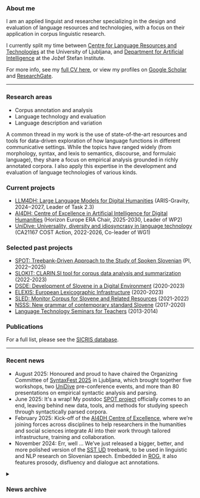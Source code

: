### About me
I am an applied linguist and researcher specializing in the design and evaluation of language resources and technologies, with a focus on their application in corpus linguistic research.

I currently split my time between [Centre for Language Resources and Technologies](https://www.cjvt.si/en/) at the University of Ljubljana, and [Department for Artificial Intelligence](https://ailab.ijs.si/) at the Jožef Stefan Institute.

For more info, see my <a href="https://kajad.github.io/pdf/cv_kd_2025-01_en.pdf" target="_blank">full CV here</a>, or view my profiles on [Google Scholar](https://scholar.google.com/citations?user=KWq-H4AAAAAJ&hl=en) and [ResearchGate](https://www.researchgate.net/profile/Kaja-Dobrovoljc).

---
### Research areas
- Corpus annotation and analysis
- Language technology and evaluation
- Language description and variation

A common thread in my work is the use of state-of-the-art resources and tools for data-driven exploration of how language functions in different communicative settings. While the topics have ranged widely (from morphology, syntax, and lexis to semantics, discourse, and formulaic language), they share a focus on empirical analysis grounded in richly annotated corpora. I also apply this expertise in the development and evaluation of language technologies of various kinds.

### Current projects
- [LLM4DH: Large Language Models for Digital Humanities](https://www.cjvt.si/llm4dh/en/project/) (ARIS-Gravity, 2024‒2027, Leader of Task 2.3)
- [AI4DH: Centre of Excellence in Artificial Intelligence for Digital Humanities](https://ai4dh.eu/) (Horizon Europe ERA Chair, 2025-2030, Leader of WP2) 
- [UniDive: Universality, diversity and idiosyncrasy in language technology](https://www.cost.eu/actions/CA21167/) (CA21167 COST Action, 2022-2026, Co-leader of WG1)

### Selected past projects
- [SPOT: Treebank-Driven Approach to the Study of Spoken Slovenian](https://spot.ff.uni-lj.si/en) (PI, 2022‒2025)
- [SLOKIT: CLARIN.SI tool for corpus data analysis and summarization](https://slokit.ijs.si/) (2022-2023)
- [DSDE: Development of Slovene in a Digital Environment](https://slovenscina.eu/en) (2020-2023)
- [ELEXIS: European Lexicographic Infrastructure](https://elex.is/) (2020-2023)
- [SLED: Monitor Corpus for Slovene and Related Resources](http://sled.ijs.si/) (2021-2022)
- [NSSS: New grammar of contemporary standard Slovene](https://slovnica.ijs.si/?lang=en) (2017-2020)
- [Language Technology Seminars for Teachers](http://ucitelji.sdjt.si/) (2013-2014)



### Publications

For a full list, please see the [SICRIS database](https://bib.cobiss.net/bibliographies/si/webBiblio/bib201_20220608_100848_36491.html).

---
### Recent news

- August 2025: Honoured and proud to have chaired the Organizing Committee of [SyntaxFest 2025](https://syntaxfest.github.io/syntaxfest25/) in Ljubljana, which brought together five workshops, two [UniDive](https://unidive.lisn.upsaclay.fr/doku.php?id=ljubljana) pre-conference events, and more than 80 presentations on empirical syntactic analysis and parsing. 
- June 2025: It's a wrap! My postdoc [SPOT project](https://spot.ff.uni-lj.si/) officially comes to an end, leaving behind new data, tools, and methods for studying speech through syntactically parsed corpora.
- February 2025: Kick-off of the [AI4DH Centre of Excellence](https://ai4dh.eu/), where we’re joining forces across disciplines to help researchers in the humanities and social sciences integrate AI into their work through tailored infrastructure, training and collaboration.
- November 2024: Err, well ... We’ve just released a bigger, better, and more polished version of the [SST UD](https://github.com/UniversalDependencies/UD_Slovenian-SST) treebank, to be used in linguistic and NLP research on Slovenian speech. Embedded in [ROG](http://hdl.handle.net/11356/1992), it also features prosody, disfluency and dialogue act annotations.
  
<details>
<summary><h3>News archive</h3></summary>

<li>October 2024: Excited to announce that <a href="https://syntaxfest.github.io/syntaxfest25/">SyntaxFest 2025</a> will take place in Ljubljana in August 2025-bringing together five workshops—TLT, UDW, DepLing, IWPT, and Quasy—and two <a href="https://unidive.lisn.upsaclay.fr/doku.php?id=ljubljana">UniDive</a> pre-conference events.
</li>
<li>July 2024: Release of <a href="https://github.com/clarinsi/STARK">STARK v3</a> – a significantly enhanced version of this versatile tool for bottom-up linguistic analysis and comparison of UD treebanks.</li>
<li>October 2023: Honoured to give an invited talk on 'Cross-lingually Harmonized Approaches to Spoken Data Annotation' at <a href="https://www.spelll.org/SPELLL2023/index.html">SPELLL 2023</a>.</li>
<li>July 2023: Join us at <a href="https://2023.esslli.eu/">ESSLLI 2023</a>, the European Summer School in Logic, Language, and Information, hosted by the University of Ljubljana, where I'll be serving as the Local PC Chair.</li>
<li>October 2022: Very excited to learn that my postdoctoral project proposal '<a href="https://spot.ff.uni-lj.si/en">A Treebank-Driven Approach to the Study of Spoken Slovenian</a>' has been selected for funding.</li>
<li>September 2022: Kick-off meeting of the <a href="https://www.cost.eu/actions/CA21167/">UniDive COST Action</a> on universality, diversity, and idiosyncrasy in language technology. I am honoured to have been elected as a co-leader of the <a href="https://unidive.lisn.upsaclay.fr/doku.php?id=wg1:wg1">WG1 on Corpus Annotation</a>.</li>
<li>May 2022: Looking forward to the <a href="https://lrec2022.lrec-conf.org/en/">LREC 2022</a> in Marseille where I will be presenting a paper on spoken language treebanks (main conference) and a paper on the SSJ treebank extension (<a href="https://cemantix.org/workshops/law/xvi/">LAW</a> workshop).</li>
<li>March 2022: I was invited as a speaker at the <a href="https://www.esfri.eu/esfri-events/esfri-20years-conference?qt-event=1#qt-event">ESFRI 20th anniversary conference</a> to present the <a href="https://www.clarin.eu/">CLARIN</a> infrastructure and its impact on my research work. The presentation was also featured as a <a href="https://www.clarin.eu/impact-stories/open-language-resources-smarter-artificial-intelligence">CLARIN Impact Story</a>.</li>
<li>October 2021: Kick-off meeting for project <a href="http://sled.ijs.si/">SLED: Monitor Corpus for Slovene and Related Language Resources</a>.</li>
<li>July 2021: Launch of the DSDE <a href="https://universaldependencies.org/">Universal Dependencies</a> annotation campaign aiming at 5,000 new manually parsed sentences for Slovenian.</li>
<li>April 2021: I co-organized the <a href="https://gitlab.com/ceramisch/eacl21diversity/-/wikis/EACL-2021-language-diversity-panel-and-games">EACL 2021 Language Diversity Games</a> as part of the Language Diversity Panel and Games event at EACL 2021.</li>
<li>March 2021: I joined the <a href="https://slovenscina.eu/en">Development of Slovene in a Digital Environment</a> project to work on SSJ UD treebank extension, CLASSLA-Stanza pipeline evaluation and GOS spoken corpus concordancer.</li>
</details>


